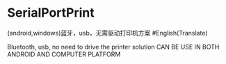 # SerialPortPrint
(android,windows)蓝牙，usb，无需驱动打印机方案
#English(Translate)
 
Bluetooth, usb, no need to drive the printer solution
CAN BE USE IN BOTH ANDROID AND COMPUTER PLATFORM


